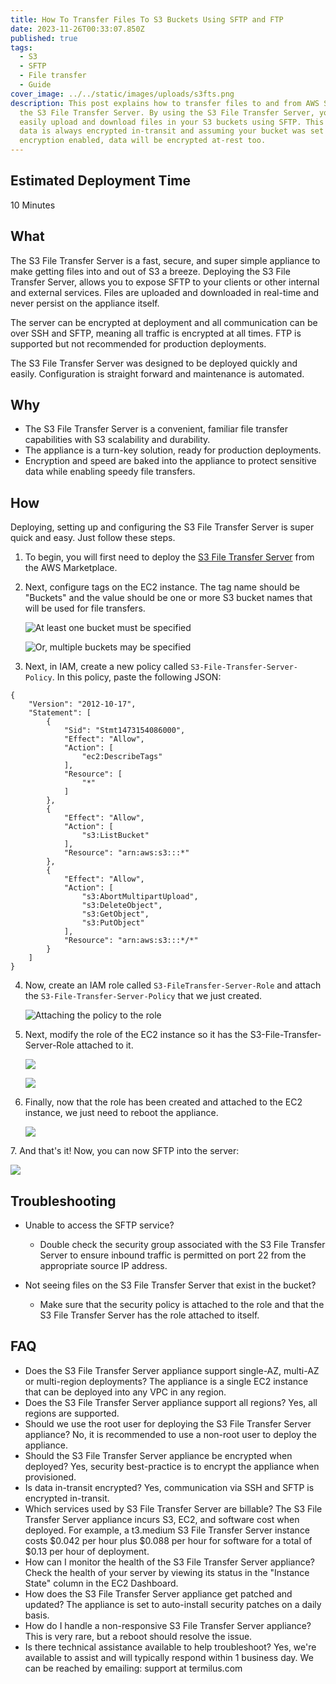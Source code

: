 ```yaml
---
title: How To Transfer Files To S3 Buckets Using SFTP and FTP
date: 2023-11-26T00:33:07.850Z
published: true
tags:
  - S3
  - SFTP
  - File transfer
  - Guide
cover_image: ../../static/images/uploads/s3fts.png
description: T﻿his post explains how to transfer files to and from AWS S3 using
  the S3 File Transfer Server. By using the S3 File Transfer Server, you can
  easily upload and download files in your S3 buckets using SFTP. This ensures
  data is always encrypted in-transit and assuming your bucket was set up with
  encryption enabled, data will be encrypted at-rest too.
---
```

## E﻿stimated Deployment Time

1﻿0 Minutes

## W﻿hat

T﻿he S3 File Transfer Server is a fast, secure, and super simple appliance to make getting files into and out of S3 a breeze. Deploying the S3 File Transfer Server, allows you to expose SFTP to your clients or other internal and external services. Files are uploaded and downloaded in real-time and never persist on the appliance itself. 

The server can be encrypted at deployment and all communication can be over SSH and SFTP, meaning all traffic is encrypted at all times. FTP is supported but not recommended for production deployments.

T﻿he S3 File Transfer Server was designed to be deployed quickly and easily. Configuration is straight forward and maintenance is automated.

## W﻿hy

* T﻿he S3 File Transfer Server is a convenient, familiar file transfer capabilities with S3 scalability and durability.
* T﻿he appliance is a turn-key solution, ready for production deployments.
* E﻿ncryption and speed are baked into the appliance to protect sensitive data while enabling speedy file transfers.

## H﻿ow

D﻿eploying, setting up and configuring the S3 File Transfer Server is super quick and easy. Just follow these steps.

1. To begin, you will first need to deploy the [S3 File Transfer Server](https://aws.amazon.com/marketplace/pp/prodview-shh2f5imxqqm6) from the AWS Marketplace.
2. N﻿ext, configure tags on the EC2 instance. The tag name should be "Buckets" and the value should be one or more S3 bucket names that will be used for file transfers.

   ![](../../static/images/uploads/tags1.png "At least one bucket must be specified")

   ![](../../static/images/uploads/tags2.png "Or, multiple buckets may be specified")
3. N﻿ext, in IAM, create a new policy called `S3-File-Transfer-Server-Policy`. In this policy, paste the following JSON:

```
{
    "Version": "2012-10-17",
    "Statement": [
        {
            "Sid": "Stmt1473154086000",
            "Effect": "Allow",
            "Action": [
                "ec2:DescribeTags"
            ],
            "Resource": [
                "*"
            ]
        },
        {
            "Effect": "Allow",
            "Action": [
                "s3:ListBucket"
            ],
            "Resource": "arn:aws:s3:::*"
        },
        {
            "Effect": "Allow",
            "Action": [
                "s3:AbortMultipartUpload",
                "s3:DeleteObject",
                "s3:GetObject",
                "s3:PutObject"
            ],
            "Resource": "arn:aws:s3:::*/*"
        }
    ]
}
```

4. Now, create an IAM role called `S3-FileTransfer-Server-Role` and attach the `S3-File-Transfer-Server-Policy` that we just created.

   ![](../../static/images/uploads/role.png "Attaching the policy to the role")
5. Next, modify the role of the EC2 instance so it has the S3-File-Transfer-Server-Role attached to it.

   ![](../../static/images/uploads/modifyiamrole1.png)

   ![](../../static/images/uploads/modifyiamrole2.png)
6. Finally, now that the role has been created and attached to the EC2 instance, we just need to reboot the appliance.

   ![](../../static/images/uploads/reboot.png)

7﻿. And that's it! Now, you can now SFTP into the server:

   ![](../../static/images/uploads/sftp.png)

## T﻿roubleshooting

* U﻿nable to access the SFTP service?

  * D﻿ouble check the security group associated with the S3 File Transfer Server to ensure inbound traffic is permitted on port 22 from the appropriate source IP address.
* N﻿ot seeing files on the S3 File Transfer Server that exist in the bucket?

  * M﻿ake sure that the security policy is attached to the role and that the S3 File Transfer Server has the role attached to itself.



## F﻿AQ

* Does the S3 File Transfer Server appliance support single-AZ, multi-AZ or multi-region deployments? The appliance is a single EC2 instance that can be deployed into any VPC in any region.
* D﻿oes the S3 File Transfer Server appliance support all regions? Yes, all regions are supported.
* S﻿hould we use the root user for deploying the S3 File Transfer Server appliance? No, it is recommended to use a non-root user to deploy the appliance.
* S﻿hould the S3 File Transfer Server appliance be encrypted when deployed? Yes, security best-practice is to encrypt the appliance when provisioned.
* I﻿s data in-transit encrypted? Yes, communication via SSH and SFTP is encrypted in-transit.
* W﻿hich services used by S3 File Transfer Server are billable? The S3 File Transfer Server appliance incurs S3, EC2, and software cost when deployed. For example, a t3.medium S3 File Transfer Server instance costs $0.042 per hour plus $0.088 per hour for software for a total of $0.13 per hour of deployment.
* H﻿ow can I monitor the health of the S3 File Transfer Server appliance? Check the health of your server by viewing its status in the "Instance State" column in the EC2 Dashboard.
* H﻿ow does the S3 File Transfer Server appliance get patched and updated? The appliance is set to auto-install security patches on a daily basis.
* H﻿ow do I handle a non-responsive S3 File Transfer Server appliance? This is very rare, but a reboot should resolve the issue.
* Is there technical assistance available to help troubleshoot? Yes, we're available to assist and will typically respond within 1 business day. We can be reached by emailing: support at termilus.com